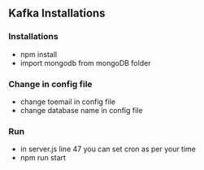 ## Kafka Installations 

### Installations
* npm install
* import mongodb from mongoDB folder
### Change in config file
* change toemail in config file
* change database name in config file
### Run
* in server.js line 47 you can set cron as per your time
* npm run start
